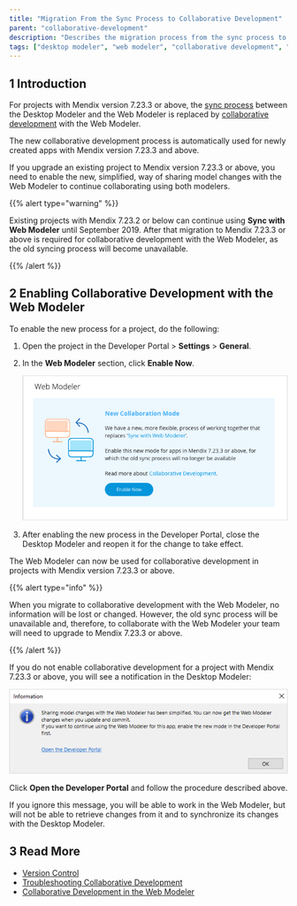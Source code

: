 ```yaml
---
title: "Migration From the Sync Process to Collaborative Development"
parent: "collaborative-development"
description: "Describes the migration process from the sync process to new collaborative development between the Mendix Desktop Modeler and the Mendix Web Modeler"
tags: ["desktop modeler", "web modeler", "collaborative development", "migration", "sync"]
---
```


## 1 Introduction 

For projects with Mendix version 7.23.3 or above, the [sync process](/refguide7/sync-webmodeler-desktopmodeler) between the Desktop Modeler and the Web Modeler is replaced by [collaborative development](collaborative-development) with the Web Modeler.

The new collaborative development process is automatically used for newly created apps with Mendix version 7.23.3 and above. 

If you upgrade an existing project to Mendix version 7.23.3 or above, you need to enable the new, simplified, way of sharing model changes with the Web Modeler to continue collaborating using both
modelers. 

{{% alert type="warning" %}}

Existing projects with Mendix 7.23.2 or below can continue using **Sync with Web Modeler** until September 2019. After that migration to Mendix 7.23.3 or above is required for collaborative development with the Web Modeler, as the old syncing process will become unavailable. 

{{% /alert %}}

## 2 Enabling Collaborative Development with the Web Modeler

To enable the new process for a project, do the following:

1. Open the project in the Developer Portal > **Settings** > **General**.

2.  In the **Web Modeler** section, click **Enable Now**.

	![](attachments/collaborative-development-migration/enable-new-mode.png)
	
3. After enabling the new process in the Developer Portal, close the Desktop Modeler and reopen it for the change to take effect.

The Web Modeler can now be used for collaborative development in projects with Mendix version 7.23.3 or above.

{{% alert type="info" %}}

When you migrate to collaborative development with the Web Modeler, no information will be lost or changed. However, the old sync process will be unavailable and, therefore, to collaborate with the Web Modeler your team will need to upgrade to Mendix 7.23.3 or above. 

{{% /alert %}}

If you do not enable collaborative development for a project with Mendix 7.23.3 or above, you will see a notification in the Desktop Modeler:

![](attachments/collaborative-development-migration/enable-new-process-message.PNG)

Click **Open the Developer Portal** and follow the procedure described above.

If you ignore this message, you will be able to work in the Web Modeler, but will not be able to retrieve changes from it and to synchronize its changes with the Desktop Modeler. 

## 3 Read More

* [Version Control](version-control)
* [Troubleshooting Collaborative Development](collaborative-development-troubleshooting)
* [Collaborative Development in the Web Modeler](/web-modeler/general-collaborative-development)
